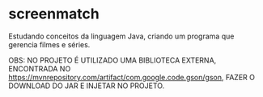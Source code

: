# screenmatch
Estudando conceitos da linguagem Java, criando um programa que gerencia filmes e séries.

OBS: NO PROJETO É UTILIZADO UMA BIBLIOTECA EXTERNA, ENCONTRADA NO https://mvnrepository.com/artifact/com.google.code.gson/gson, FAZER O DOWNLOAD DO JAR E INJETAR NO PROJETO.
